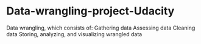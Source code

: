 # Data-wrangling-project-Udacity
Data wrangling, which consists of:
Gathering data
Assessing data
Cleaning data
Storing, analyzing, and visualizing wrangled data
